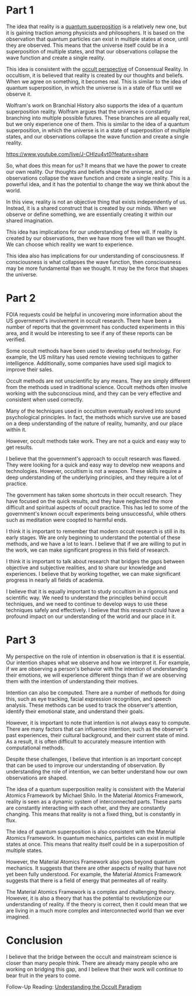 # Part 1
The idea that reality is a [quantum superposition](https://en.m.wikipedia.org/wiki/Quantum_superposition) is a relatively new one, but it is gaining traction among physicists and philosophers. It is based on the observation that quantum particles can exist in multiple states at once, until they are observed. This means that the universe itself could be in a superposition of multiple states, and that our observations collapse the wave function and create a single reality.

This idea is consistent with the [occult perspective](https://github.com/Az-Net/Proposals/blob/main/Occult%20Paradigm.md) of Consensual Reality. In occultism, it is believed that reality is created by our thoughts and beliefs. When we agree on something, it becomes real. This is similar to the idea of quantum superposition, in which the universe is in a state of flux until we observe it.

Wolfram's work on Branchial History also supports the idea of a quantum superposition reality. Wolfram argues that the universe is constantly branching into multiple possible futures. These branches are all equally real, but we only experience one of them. This is similar to the idea of a quantum superposition, in which the universe is in a state of superposition of multiple states, and our observations collapse the wave function and create a single reality.

https://www.youtube.com/live/J-CHIzu4vt0?feature=share

So, what does this mean for us? It means that we have the power to create our own reality. Our thoughts and beliefs shape the universe, and our observations collapse the wave function and create a single reality. This is a powerful idea, and it has the potential to change the way we think about the world.

In this view, reality is not an objective thing that exists independently of us. Instead, it is a shared construct that is created by our minds. When we observe or define something, we are essentially creating it within our shared imagination.

This idea has implications for our understanding of free will. If reality is created by our observations, then we have more free will than we thought. We can choose which reality we want to experience.

This idea also has implications for our understanding of consciousness. If consciousness is what collapses the wave function, then consciousness may be more fundamental than we thought. It may be the force that shapes the universe.


# Part 2
FOIA requests could be helpful in uncovering more information about the US government's involvement in occult research. There have been a number of reports that the government has conducted experiments in this area, and it would be interesting to see if any of these reports can be verified.

Some occult methods have been used to develop useful technology. For example, the US military has used remote viewing techniques to gather intelligence. Additionally, some companies have used sigil magick to improve their sales.

Occult methods are not unscientific by any means. They are simply different from the methods used in traditional science. Occult methods often involve working with the subconscious mind, and they can be very effective and consistent when used correctly.

Many of the techniques used in occultism eventually evolved into sound psychological principles.
In fact, the methods which survive use are based on a deep understanding of the nature of reality, humanity, and our place within it. 

However, occult methods take work. They are not a quick and easy way to get results.

I believe that the government's approach to occult research was flawed. They were looking for a quick and easy way to develop new weapons and technologies. However, occultism is not a weapon. These skills require a deep understanding of the underlying principles, and they require a lot of practice.

The government has taken some shortcuts in their occult research. They have focused on the quick results, and they have neglected the more difficult and spiritual aspects of occult practice. This has led to some of the government's known occult experiments being unsuccessful,  while others such as meditation were coopted to harmful ends.

I think it is important to remember that modern occult research is still in its early stages. We are only beginning to understand the potential of these methods, and we have a lot to learn. I believe that if we are willing to put in the work, we can make significant progress in this field of research.

I think it is important to talk about research that bridges the gaps between objective and subjective realities, and to share our knowledge and experiences. I believe that by working together, we can make significant progress in nearly all fields of academia.

I believe that it is equally important to study occultism in a rigorous and scientific way. We need to understand the principles behind occult techniques, and we need to continue to develop ways to use these techniques safely and effectively. I believe that this research could have a profound impact on our understanding of the world and our place in it.



# Part 3
My perspective on the role of intention in observation is that it is essential. Our intention shapes what we observe and how we interpret it. For example, if we are observing a person's behavior with the intention of understanding their emotions, we will experience different things than if we are observing them with the intention of understanding their motives.

Intention can also be computed. There are a number of methods for doing this, such as eye tracking, facial expression recognition, and speech analysis. These methods can be used to track the observer's attention, identify their emotional state, and understand their goals.

However, it is important to note that intention is not always easy to compute. There are many factors that can influence intention, such as the observer's past experiences, their cultural background, and their current state of mind. As a result, it is often difficult to accurately measure intention with computational methods.

Despite these challenges, I believe that intention is an important concept that can be used to improve our understanding of observation. By understanding the role of intention, we can better understand how our own observations are shaped.

The idea of a quantum superposition reality is consistent with the Material Atomics Framework by Michael Shilo. In the Material Atomics Framework, reality is seen as a dynamic system of interconnected parts. These parts are constantly interacting with each other, and they are constantly changing. This means that reality is not a fixed thing, but is constantly in flux.

The idea of quantum superposition is also consistent with the Material Atomics Framework. In quantum mechanics, particles can exist in multiple states at once. This means that reality itself could be in a superposition of multiple states.

However, the Material Atomics Framework also goes beyond quantum mechanics. It suggests that there are other aspects of reality that have not yet been fully understood. For example, the Material Atomics Framework suggests that there is a field of energy that permeates all of reality.

The Material Atomics Framework is a complex and challenging theory. However, it is also a theory that has the potential to revolutionize our understanding of reality. If the theory is correct, then it could mean that we are living in a much more complex and interconnected world than we ever imagined.


# Conclusion
I believe that the bridge between the occult and mainstream science is closer than many people think. There are already many people who are working on bridging this gap, and I believe that their work will continue to bear fruit in the years to come.

Follow-Up Reading: [Understanding the Occult Paradigm](https://github.com/Az-Net/Proposals/blob/main/Occult%20Paradigm.md)
